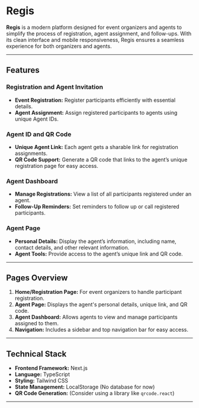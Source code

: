 # Regis

**Regis** is a modern platform designed for event organizers and agents to simplify the process of registration, agent assignment, and follow-ups. With its clean interface and mobile responsiveness, Regis ensures a seamless experience for both organizers and agents.

---

## Features

### Registration and Agent Invitation
- **Event Registration:** Register participants efficiently with essential details.
- **Agent Assignment:** Assign registered participants to agents using unique Agent IDs.

### Agent ID and QR Code
- **Unique Agent Link:** Each agent gets a sharable link for registration assignments.
- **QR Code Support:** Generate a QR code that links to the agent’s unique registration page for easy access.

### Agent Dashboard
- **Manage Registrations:** View a list of all participants registered under an agent.
- **Follow-Up Reminders:** Set reminders to follow up or call registered participants.

### Agent Page
- **Personal Details:** Display the agent’s information, including name, contact details, and other relevant information.
- **Agent Tools:** Provide access to the agent’s unique link and QR code.

---

## Pages Overview

1. **Home/Registration Page:** For event organizers to handle participant registration.
2. **Agent Page:** Displays the agent's personal details, unique link, and QR code.
3. **Agent Dashboard:** Allows agents to view and manage participants assigned to them.
4. **Navigation:** Includes a sidebar and top navigation bar for easy access.

---

## Technical Stack

- **Frontend Framework:** Next.js
- **Language:** TypeScript
- **Styling:** Tailwind CSS
- **State Management:** LocalStorage (No database for now)
- **QR Code Generation:** (Consider using a library like `qrcode.react`)

---


